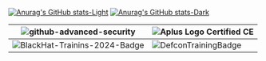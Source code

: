 [![Anurag's GitHub stats-Light](https://github-readme-stats.vercel.app/api?username=BirdsAreFlyingCameras&show_icons=true&theme=default#gh-light-mode-only)](https://github.com/anuraghazra/github-readme-stats#gh-light-mode-only)
[![Anurag's GitHub stats-Dark](https://github-readme-stats.vercel.app/api?username=BirdsAreFlyingCameras&show_icons=true&theme=dark#gh-dark-mode-only)](https://github.com/anuraghazra/github-readme-stats#gh-dark-mode-only)




| ![github-advanced-security](https://github.com/BirdsAreFlyingCameras/BirdsAreFlyingCameras/assets/118756597/4e2f57e6-ee6a-4585-864d-d049e2cc4f44) | ![Aplus Logo Certified CE](https://github.com/BirdsAreFlyingCameras/BirdsAreFlyingCameras/assets/118756597/8cb26bc8-ac63-4391-97bb-b3d3e5b4b6d3) |
|--|--|
| ![BlackHat-Trainins-2024-Badge](https://github.com/user-attachments/assets/900e0e3d-81d5-4f95-875a-24b651a002e6) | ![DefconTrainingBadge](https://github.com/user-attachments/assets/b9c049d8-6547-4052-8019-2e044132510c) |

